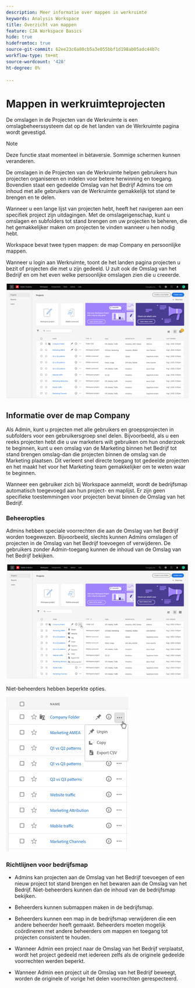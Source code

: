 ```yaml
---
description: Meer informatie over mappen in werkruimte
keywords: Analysis Workspace
title: Overzicht van mappen
feature: CJA Workspace Basics
hide: true
hidefromtoc: true
source-git-commit: 62ee23c6a80cb5a3e055bbf1d198ab05adc44b7c
workflow-type: tm+mt
source-wordcount: '428'
ht-degree: 0%

---
```



# Mappen in werkruimteprojecten

De omslagen in de Projecten van de Werkruimte is een omslagbeheerssysteem dat op de het landen van de Werkruimte pagina wordt gevestigd.

>[!NOTE]
>
>Deze functie staat momenteel in bètaversie. Sommige schermen kunnen veranderen.

De omslagen in de Projecten van de Werkruimte helpen gebruikers hun projecten organiseren en indelen voor betere herwinning en toegang. Bovendien staat een gedeelde Omslag van het Bedrijf Admins toe om inhoud met alle gebruikers van de Werkruimte gemakkelijk tot stand te brengen en te delen. 

Wanneer u een lange lijst van projecten hebt, heeft het navigeren aan een specifiek project zijn uitdagingen. Met de omslageigenschap, kunt u omslagen en subfolders tot stand brengen om uw projecten te beheren, die het gemakkelijker maken om projecten te vinden wanneer u hen nodig hebt. 

Workspace bevat twee typen mappen: de map Company en persoonlijke mappen.

Wanneer u login aan Werkruimte, toont de het landen pagina projecten u bezit of projecten die met u zijn gedeeld. U zult ook de Omslag van het Bedrijf en om het even welke persoonlijke omslagen zien die u creeerde.

![](/help/analysis-workspace/build-workspace-project/assets/landing-page.png)

## Informatie over de map Company

Als Admin, kunt u projecten met alle gebruikers en groepsprojecten in subfolders voor een gebruikersgroep snel delen. Bijvoorbeeld, als u een reeks projecten hebt die u uw marketers wilt gebruiken om hun onderzoek te beginnen, kunt u een omslag van de Marketing binnen het Bedrijf tot stand brengen omslag-dan die projecten binnen de omslag van de Marketing plaatsen. Dit verleent snel directe toegang tot gedeelde projecten en het maakt het voor het Marketing team gemakkelijker om te weten waar te beginnen.

Wanneer een gebruiker zich bij Workspace aanmeldt, wordt de bedrijfsmap automatisch toegevoegd aan hun project- en maplijst. Er zijn geen specifieke toestemmingen voor projecten bevat binnen de Omslag van het Bedrijf.

### Beheeropties

Admins hebben speciale voorrechten die aan de Omslag van het Bedrijf worden toegewezen. Bijvoorbeeld, slechts kunnen Admins omslagen of projecten in de Omslag van het Bedrijf toevoegen of verwijderen. De gebruikers zonder Admin-toegang kunnen de inhoud van de Omslag van het Bedrijf bekijken.

![](/help/analysis-workspace/build-workspace-project/assets/admin-access-co-folder.png)

Niet-beheerders hebben beperkte opties.

![](/help/analysis-workspace/build-workspace-project/assets/non-admin-options.png)

### Richtlijnen voor bedrijfsmap

- Admins kan projecten aan de Omslag van het Bedrijf toevoegen of een nieuw project tot stand brengen en het bewaren aan de Omslag van het Bedrijf. Niet-beheerders kunnen dan de inhoud van de bedrijfsmap bekijken.

- Beheerders kunnen submappen maken in de bedrijfsmap.

- Beheerders kunnen een map in de bedrijfsmap verwijderen die een andere beheerder heeft gemaakt. Beheerders moeten mogelijk coördineren met andere beheerders om mappen en toegang tot projecten consistent te houden.

- Wanneer Admin een project naar de Omslag van het Bedrijf verplaatst, wordt het project gedeeld met iedereen zelfs als de originele gedeelde voorrechten werden beperkt.

- Wanneer Admin een project uit de Omslag van het Bedrijf beweegt, worden de originele of vorige het delen voorrechten gerespecteerd.
